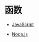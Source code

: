 # 函数

- [JavaScript](doc/article/031-JavaScript-Function.md)

- [Node.js](doc/article/032-Node.js-Function.md)
